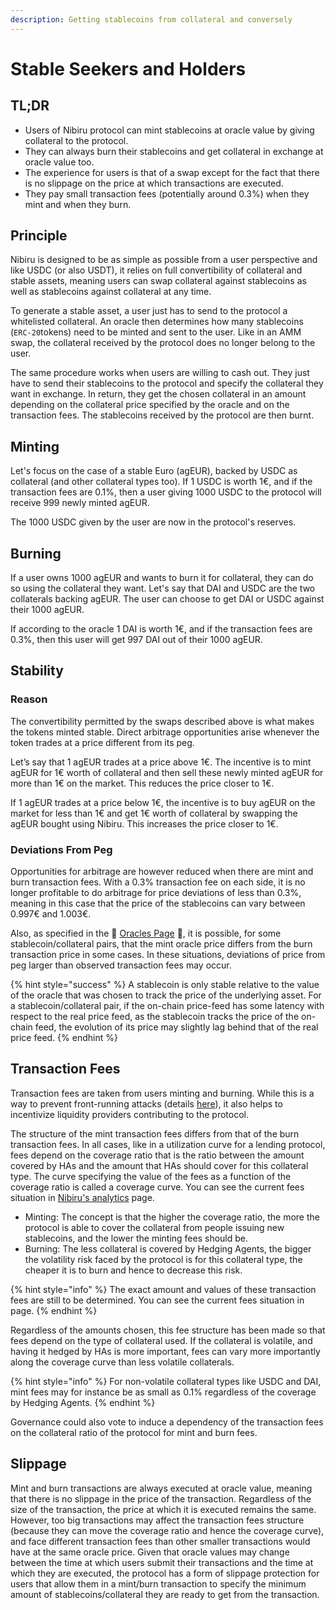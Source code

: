 ```yaml
---
description: Getting stablecoins from collateral and conversely
---
```


# Stable Seekers and Holders

## TL;DR

- Users of Nibiru protocol can mint stablecoins at oracle value by giving collateral to the protocol.
- They can always burn their stablecoins and get collateral in exchange at oracle value too.
- The experience for users is that of a swap except for the fact that there is no slippage on the price at which transactions are executed.
- They pay small transaction fees (potentially around 0.3%) when they mint and when they burn.

## Principle

Nibiru is designed to be as simple as possible from a user perspective and like USDC (or also USDT), it relies on full convertibility of collateral and stable assets, meaning users can swap collateral against stablecoins as well as stablecoins against collateral at any time.

To generate a stable asset, a user just has to send to the protocol a whitelisted collateral. An oracle then determines how many stablecoins (`ERC-20`tokens) need to be minted and sent to the user. Like in an AMM swap, the collateral received by the protocol does no longer belong to the user.

The same procedure works when users are willing to cash out. They just have to send their stablecoins to the protocol and specify the collateral they want in exchange. In return, they get the chosen collateral in an amount depending on the collateral price specified by the oracle and on the transaction fees. The stablecoins received by the protocol are then burnt.

## Minting

Let's focus on the case of a stable Euro (agEUR), backed by USDC as collateral (and other collateral types too). If 1 USDC is worth 1€, and if the transaction fees are 0.1%, then a user giving 1000 USDC to the protocol will receive 999 newly minted agEUR.

The 1000 USDC given by the user are now in the protocol's reserves.

## Burning

If a user owns 1000 agEUR and wants to burn it for collateral, they can do so using the collateral they want. Let's say that DAI and USDC are the two collaterals backing agEUR. The user can choose to get DAI or USDC against their 1000 agEUR.

If according to the oracle 1 DAI is worth 1€, and if the transaction fees are 0.3%, then this user will get 997 DAI out of their 1000 agEUR.

## Stability

### Reason

The convertibility permitted by the swaps described above is what makes the tokens minted stable. Direct arbitrage opportunities arise whenever the token trades at a price different from its peg.

Let’s say that 1 agEUR trades at a price above 1€. The incentive is to mint agEUR for 1€ worth of collateral and then sell these newly minted agEUR for more than 1€ on the market. This reduces the price closer to 1€.

If 1 agEUR trades at a price below 1€, the incentive is to buy agEUR on the market for less than 1€ and get 1€ worth of collateral by swapping the agEUR bought using Nibiru. This increases the price closer to 1€.

### Deviations From Peg

Opportunities for arbitrage are however reduced when there are mint and burn transaction fees. With a 0.3% transaction fee on each side, it is no longer profitable to do arbitrage for price deviations of less than 0.3%, meaning in this case that the price of the stablecoins can vary between 0.997€ and 1.003€.

Also, as specified in the 🔱 [Oracles Page](../oracles.md) 🔱, it is possible, for some stablecoin/collateral pairs, that the mint oracle price differs from the burn transaction price in some cases. In these situations, deviations of price from peg larger than observed transaction fees may occur.

{% hint style="success" %}
A stablecoin is only stable relative to the value of the oracle that was chosen to track the price of the underlying asset. For a stablecoin/collateral pair, if the on-chain price-feed has some latency with respect to the real price feed, as the stablecoin tracks the price of the on-chain feed, the evolution of its price may slightly lag behind that of the real price feed.
{% endhint %}

## Transaction Fees

Transaction fees are taken from users minting and burning. While this is a way to prevent front-running attacks (details [here](https://blog.Nibiru.money/Nibiru-research-series-part-2-fees-and-front-running-resistance-for-users-393e0ae14b20)), it also helps to incentivize liquidity providers contributing to the protocol.

The structure of the mint transaction fees differs from that of the burn transaction fees. In all cases, like in a utilization curve for a lending protocol, fees depend on the coverage ratio that is the ratio between the amount covered by HAs and the amount that HAs should cover for this collateral type. The curve specifying the value of the fees as a function of the coverage ratio is called a coverage curve. You can see the current fees situation in [Nibiru's analytics](https://analytics.Nibiru.money) page.

- Minting: The concept is that the higher the coverage ratio, the more the protocol is able to cover the collateral from people issuing new stablecoins, and the lower the minting fees should be.
- Burning: The less collateral is covered by Hedging Agents, the bigger the volatility risk faced by the protocol is for this collateral type, the cheaper it is to burn and hence to decrease this risk.

{% hint style="info" %}
The exact amount and values of these transaction fees are still to be determined. You can see the current fees situation in page.
{% endhint %}

Regardless of the amounts chosen, this fee structure has been made so that fees depend on the type of collateral used. If the collateral is volatile, and having it hedged by HAs is more important, fees can vary more importantly along the coverage curve than less volatile collaterals.

{% hint style="info" %}
For non-volatile collateral types like USDC and DAI, mint fees may for instance be as small as 0.1% regardless of the coverage by Hedging Agents.
{% endhint %}

Governance could also vote to induce a dependency of the transaction fees on the collateral ratio of the protocol for mint and burn fees.

## Slippage

Mint and burn transactions are always executed at oracle value, meaning that there is no slippage in the price of the transaction. Regardless of the size of the transaction, the price at which it is executed remains the same.
However, too big transactions may affect the transaction fees structure (because they can move the coverage ratio and hence the coverage curve), and face different transaction fees than other smaller transactions would have at the same oracle price.
Given that oracle values may change between the time at which users submit their transactions and the time at which they are executed, the protocol has a form of slippage protection for users that allow them in a mint/burn transaction to specify the minimum amount of stablecoins/collateral they are ready to get from the transaction.


